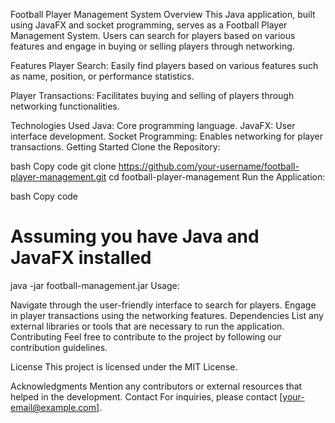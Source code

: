 Football Player Management System
Overview
This Java application, built using JavaFX and socket programming, serves as a Football Player Management System. Users can search for players based on various features and engage in buying or selling players through networking.

Features
Player Search: Easily find players based on various features such as name, position, or performance statistics.

Player Transactions: Facilitates buying and selling of players through networking functionalities.

Technologies Used
Java: Core programming language.
JavaFX: User interface development.
Socket Programming: Enables networking for player transactions.
Getting Started
Clone the Repository:

bash
Copy code
git clone https://github.com/your-username/football-player-management.git
cd football-player-management
Run the Application:

bash
Copy code
# Assuming you have Java and JavaFX installed
java -jar football-management.jar
Usage:

Navigate through the user-friendly interface to search for players.
Engage in player transactions using the networking features.
Dependencies
List any external libraries or tools that are necessary to run the application.
Contributing
Feel free to contribute to the project by following our contribution guidelines.

License
This project is licensed under the MIT License.

Acknowledgments
Mention any contributors or external resources that helped in the development.
Contact
For inquiries, please contact [your-email@example.com].

